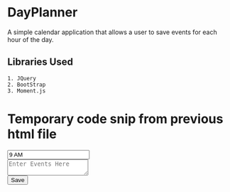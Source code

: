# DayPlanner

A simple calendar application that allows a user to save events for each hour of the day.

## Libraries Used

    1. JQuery
    2. BootStrap
    3. Moment.js


# Temporary code snip from previous html file

<form class="row g-3 justify-content-center " id="9am">
            <!-- Time example 9 am -->
            <div class="col-2 border border-2 border-dark">
                <input type="text" readonly class="form-control-plaintext" id="staticEmail2" value="9 AM">
            </div>
            <!-- Text area to record the event -->
            <div class="col-8 border border-2 border-dark">
                <textarea class ="form-control" placeholder="Enter Events Here" id="9am"></textarea>
            </div>
            <!-- Save button -->
            <div class="col-2 border border-2 border-dark">
                <button type="submit" class="btn btn-primary mb-3">Save</button>
            </div>
        </form>